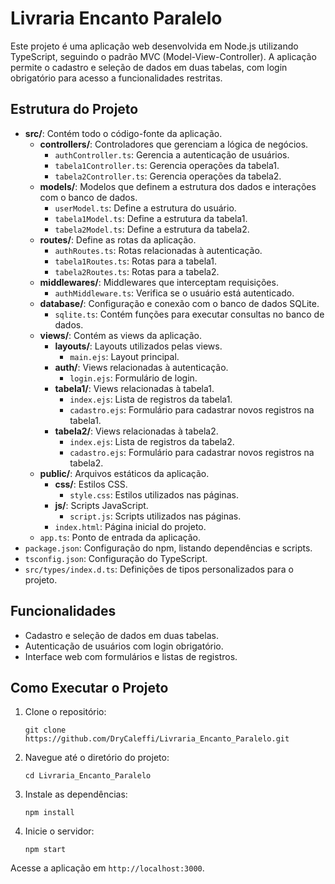 # Livraria Encanto Paralelo

Este projeto é uma aplicação web desenvolvida em Node.js utilizando TypeScript, seguindo o padrão MVC (Model-View-Controller). A aplicação permite o cadastro e seleção de dados em duas tabelas, com login obrigatório para acesso a funcionalidades restritas.

## Estrutura do Projeto

- **src/**: Contém todo o código-fonte da aplicação.
  - **controllers/**: Controladores que gerenciam a lógica de negócios.
    - `authController.ts`: Gerencia a autenticação de usuários.
    - `tabela1Controller.ts`: Gerencia operações da tabela1.
    - `tabela2Controller.ts`: Gerencia operações da tabela2.
  - **models/**: Modelos que definem a estrutura dos dados e interações com o banco de dados.
    - `userModel.ts`: Define a estrutura do usuário.
    - `tabela1Model.ts`: Define a estrutura da tabela1.
    - `tabela2Model.ts`: Define a estrutura da tabela2.
  - **routes/**: Define as rotas da aplicação.
    - `authRoutes.ts`: Rotas relacionadas à autenticação.
    - `tabela1Routes.ts`: Rotas para a tabela1.
    - `tabela2Routes.ts`: Rotas para a tabela2.
  - **middlewares/**: Middlewares que interceptam requisições.
    - `authMiddleware.ts`: Verifica se o usuário está autenticado.
  - **database/**: Configuração e conexão com o banco de dados SQLite.
    - `sqlite.ts`: Contém funções para executar consultas no banco de dados.
  - **views/**: Contém as views da aplicação.
    - **layouts/**: Layouts utilizados pelas views.
      - `main.ejs`: Layout principal.
    - **auth/**: Views relacionadas à autenticação.
      - `login.ejs`: Formulário de login.
    - **tabela1/**: Views relacionadas à tabela1.
      - `index.ejs`: Lista de registros da tabela1.
      - `cadastro.ejs`: Formulário para cadastrar novos registros na tabela1.
    - **tabela2/**: Views relacionadas à tabela2.
      - `index.ejs`: Lista de registros da tabela2.
      - `cadastro.ejs`: Formulário para cadastrar novos registros na tabela2.
  - **public/**: Arquivos estáticos da aplicação.
    - **css/**: Estilos CSS.
      - `style.css`: Estilos utilizados nas páginas.
    - **js/**: Scripts JavaScript.
      - `script.js`: Scripts utilizados nas páginas.
    - `index.html`: Página inicial do projeto.
  - `app.ts`: Ponto de entrada da aplicação.
- `package.json`: Configuração do npm, listando dependências e scripts.
- `tsconfig.json`: Configuração do TypeScript.
- `src/types/index.d.ts`: Definições de tipos personalizados para o projeto.

## Funcionalidades

- Cadastro e seleção de dados em duas tabelas.
- Autenticação de usuários com login obrigatório.
- Interface web com formulários e listas de registros.

## Como Executar o Projeto

1. Clone o repositório:
   ```
   git clone https://github.com/DryCaleffi/Livraria_Encanto_Paralelo.git
   ```
2. Navegue até o diretório do projeto:
   ```
   cd Livraria_Encanto_Paralelo
   ```
3. Instale as dependências:
   ```
   npm install
   ```
4. Inicie o servidor:
   ```
   npm start
   ```

Acesse a aplicação em `http://localhost:3000`.